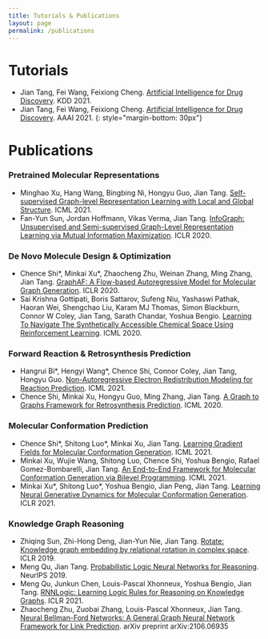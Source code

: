 ```yaml
---
title: Tutorials & Publications
layout: page
permalink: /publications
---
```


# Tutorials

- Jian Tang, Fei Wang, Feixiong Cheng. [Artificial Intelligence for Drug Discovery](https://deepgraphlearning.github.io/DrugTutorial_KDD2021/). KDD 2021.
- Jian Tang, Fei Wang, Feixiong Cheng. [Artificial Intelligence for Drug Discovery](https://deepgraphlearning.github.io/DrugTutorial_AAAI2021/). AAAI 2021.
{: style="margin-bottom: 30px"}

# Publications

### Pretrained Molecular Representations
- Minghao Xu, Hang Wang, Bingbing Ni, Hongyu Guo, Jian Tang. [Self-supervised Graph-level Representation Learning with Local and Global Structure](https://arxiv.org/pdf/2106.04113.pdf). ICML 2021.
- Fan-Yun Sun, Jordan Hoffmann, Vikas Verma, Jian Tang. [InfoGraph: Unsupervised and Semi-supervised Graph-Level Representation Learning via Mutual Information Maximization](https://arxiv.org/pdf/1908.01000.pdf). ICLR 2020.

### De Novo Molecule Design & Optimization
- Chence Shi\*, Minkai Xu\*, Zhaocheng Zhu, Weinan Zhang, Ming Zhang, Jian Tang. [GraphAF: A Flow-based Autoregressive Model for Molecular Graph Generation](https://arxiv.org/pdf/2001.09382.pdf). ICLR 2020.
- Sai Krishna Gottipati, Boris Sattarov, Sufeng Niu, Yashaswi Pathak, Haoran Wei, Shengchao Liu, Karam MJ Thomas, Simon Blackburn, Connor W Coley, Jian Tang, Sarath Chandar, Yoshua Bengio. [Learning To Navigate The Synthetically Accessible Chemical Space Using Reinforcement Learning](http://proceedings.mlr.press/v119/gottipati20a/gottipati20a.pdf). ICML 2020. 

### Forward Reaction & Retrosynthesis Prediction
- Hangrui Bi\*, Hengyi Wang\*, Chence Shi, Connor Coley, Jian Tang, Hongyu Guo. [Non-Autoregressive Electron Redistribution Modeling for Reaction Prediction](https://arxiv.org/pdf/2106.07801.pdf). ICML 2021.
- Chence Shi, Minkai Xu, Hongyu Guo, Ming Zhang, Jian Tang. [A Graph to Graphs Framework for Retrosynthesis Prediction](https://arxiv.org/pdf/2003.12725.pdf). ICML 2020.

### Molecular Conformation Prediction
- Chence Shi\*, Shitong Luo\*, Minkai Xu, Jian Tang. [Learning Gradient Fields for Molecular Conformation Generation](https://arxiv.org/pdf/2105.03902.pdf). ICML 2021.
- Minkai Xu, Wujie Wang, Shitong Luo, Chence Shi, Yoshua Bengio, Rafael Gomez-Bombarelli, Jian Tang. [An End-to-End Framework for Molecular Conformation Generation via Bilevel Programming](https://arxiv.org/pdf/2105.07246.pdf). ICML 2021.
- Minkai Xu\*, Shitong Luo\*, Yoshua Bengio, Jian Peng, Jian Tang. [Learning Neural Generative Dynamics for Molecular Conformation Generation](https://arxiv.org/pdf/2102.10240.pdf). ICLR 2021.

### Knowledge Graph Reasoning
- Zhiqing Sun, Zhi-Hong Deng, Jian-Yun Nie, Jian Tang. [Rotate: Knowledge graph embedding by relational rotation in complex space](https://arxiv.org/pdf/1902.10197.pdf). ICLR 2019. 
- Meng Qu, Jian Tang. [Probabilistic Logic Neural Networks for Reasoning](https://arxiv.org/pdf/1906.08495). NeurIPS 2019.
- Meng Qu, Junkun Chen, Louis-Pascal Xhonneux, Yoshua Bengio, Jian Tang. [RNNLogic: Learning Logic Rules for Reasoning on Knowledge Graphs](https://arxiv.org/pdf/2010.04029). ICLR 2021. 
- Zhaocheng Zhu, Zuobai Zhang, Louis-Pascal Xhonneux, Jian Tang. [Neural Bellman-Ford Networks: A General Graph Neural Network Framework for Link Prediction](https://arxiv.org/pdf/2106.06935). arXiv preprint arXiv:2106.06935

